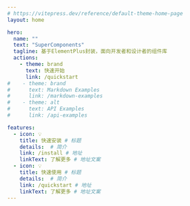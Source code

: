 ```yaml
---
# https://vitepress.dev/reference/default-theme-home-page
layout: home

hero:
  name: ""
  text: "SuperComponents"
  tagline: 基于ElementPlus封装，面向开发者和设计者的组件库
  actions:
    - theme: brand
      text: 快速开始
      link: /quickstart
#    - theme: brand
#      text: Markdown Examples
#      link: /markdown-examples
#    - theme: alt
#      text: API Examples
#      link: /api-examples

features:
  - icon: 💡
    title: 快速安装 # 标题
    details:  # 简介
    link: /install # 地址
    linkText: 了解更多 # 地址文案
  - icon: 💡
    title: 快速使用 # 标题
    details:  # 简介
    link: /quickstart # 地址
    linkText: 了解更多 # 地址文案
---
```


